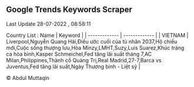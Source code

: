 

## Google Trends Keywords Scraper 
 
Last Update 28-07-2022 , 08:58:11

Country List :
 Name  | Keyword |
| ------------- | ------------- |
| VIETNAM | Liverpool,Nguyễn Quang Hải,Điều ước cuối của tù nhân 2037,Hộ chiếu mới,Cuộc sống thượng lưu,Hòa Minzy,LMHT,Suzy,Luis Suarez,Khúc tráng ca hòa bình,Kasper Schmeichel,Fed tăng lãi suất tháng 7,AC Milan,Philippines,Thành cổ Quảng Trị,Real Madrid,27-7,Barca vs Juventus,Fed tăng lãi suất,Ngày Thương binh - Liệt sỹ |



© Abdul Muttaqin 
